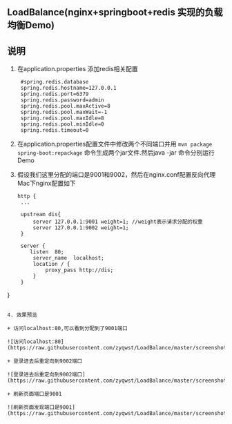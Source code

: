 ## LoadBalance(nginx+springboot+redis 实现的负载均衡Demo)

## 说明
   
1. 在application.properties 添加redis相关配置
	
   ```
    #spring.redis.database
	spring.redis.hostname=127.0.0.1
	spring.redis.port=6379  
	spring.redis.password=admin
	spring.redis.pool.maxActive=8  
	spring.redis.pool.maxWait=-1  
	spring.redis.pool.maxIdle=8  
	spring.redis.pool.minIdle=0  
	spring.redis.timeout=0
   ```
2. 在application.properties配置文件中修改两个不同端口并用 `mvn package spring-boot:repackage` 命令生成两个jar文件.然后java -jar 命令分别运行Demo

3. 假设我们这里分配的端口是9001和9002，然后在nginx.conf配置反向代理
   Mac下nginx配置如下
   
   ```
   http {
    ...
    
    upstream dis{
        server 127.0.0.1:9001 weight=1; //weight表示请求分配的权重
        server 127.0.0.1:9002 weight=1;
    }
   
    server {
       listen  80;
        server_name  localhost;
        location / {
            proxy_pass http://dis;
        }
    }
}
   
   ```

4. 效果预览

+ 访问localhost:80,可以看到分配到了9001端口

![访问localhost:80](https://raw.githubusercontent.com/zyqwst/LoadBalance/master/screenshot/login.png)

+ 登录进去后重定向到9002端口

![登录进去后重定向到9002端口](https://raw.githubusercontent.com/zyqwst/LoadBalance/master/screenshot/success.png)

+ 刷新页面端口是9001

![刷新页面发现端口是9001](https://raw.githubusercontent.com/zyqwst/LoadBalance/master/screenshot/refresh.png)
